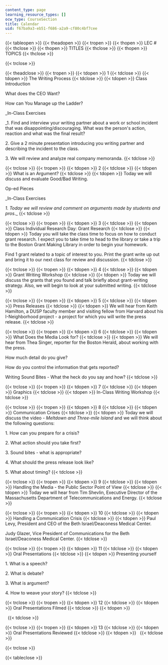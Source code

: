 ```yaml
---
content_type: page
learning_resource_types: []
ocw_type: CourseSection
title: Calendar
uid: f67ba9a3-eb51-f686-a2a9-cf80c4bf7cee
---
```


{{< tableopen >}}
{{< theadopen >}}
{{< tropen >}}
{{< thopen >}}
LEC #
{{< thclose >}}
{{< thopen >}}
TITLES
{{< thclose >}}
{{< thopen >}}
TOPICS
{{< thclose >}}

{{< trclose >}}

{{< theadclose >}}
{{< tropen >}}
{{< tdopen >}}
1
{{< tdclose >}}
{{< tdopen >}}
The Writing Process
{{< tdclose >}}
{{< tdopen >}}
Class Introduction  
  
What does the CEO Want?  
  
How can You Manage up the Ladder?  
  
_In-Class Exercises  
  
_1\. Find and interview your writing partner about a work or school incident that was disappointing/discouraging. What was the person's action, reaction and what was the final result?  
  
2\. Give a 2 minute presentation introducing you writing partner and describing the incident to the class.  
  
3\. We will review and analyze real company memoranda.
{{< tdclose >}}

{{< trclose >}}
{{< tropen >}}
{{< tdopen >}}
2
{{< tdclose >}}
{{< tdopen >}}
What is an Argument?
{{< tdclose >}}
{{< tdopen >}}
Today we will discuss and evaluate Good/Bad Writing.  
  
Op-ed Pieces  
  
_In-Class Exercises  
  
_1\. Today we will review and comment on arguments made by students and pros_._
{{< tdclose >}}

{{< trclose >}}
{{< tropen >}}
{{< tdopen >}}
3
{{< tdclose >}}
{{< tdopen >}}
Class Individual Research Day: Grant Research
{{< tdclose >}}
{{< tdopen >}}
Today you will take the class time to focus on how to conduct grant research. I expect you to take time to head to the library or take a trip to the Boston Grant Making Library in order to begin your homework.  
  
Find 1 grant related to a topic of interest to you. Print the grant write up out and bring it to our next class for review and discussion.
{{< tdclose >}}

{{< trclose >}}
{{< tropen >}}
{{< tdopen >}}
4
{{< tdclose >}}
{{< tdopen >}}
Grant Writing Workshop
{{< tdclose >}}
{{< tdopen >}}
Today we will discuss the grants that you found and talk briefly about grant-writing strategy. Also, we will begin to look at your submitted writing.
{{< tdclose >}}

{{< trclose >}}
{{< tropen >}}
{{< tdopen >}}
5
{{< tdclose >}}
{{< tdopen >}}
Press Releases
{{< tdclose >}}
{{< tdopen >}}
We will hear from Keith Hamilton, a DUSP faculty member and visiting fellow from Harvard about his I-Neighborhood project - a project for which you will write the press release.
{{< tdclose >}}

{{< trclose >}}
{{< tropen >}}
{{< tdopen >}}
6
{{< tdclose >}}
{{< tdopen >}}
What Does the Media Look for?
{{< tdclose >}}
{{< tdopen >}}
We will hear from Thea Singer, reporter for the Boston Herald, about working with the press.  
  
How much detail do you give?  
  
How do you control the information that gets reported?  
  
Writing Sound Bites - What the heck do you say and how?
{{< tdclose >}}

{{< trclose >}}
{{< tropen >}}
{{< tdopen >}}
7
{{< tdclose >}}
{{< tdopen >}}
Graphics
{{< tdclose >}}
{{< tdopen >}}
In-Class Writing Workshop
{{< tdclose >}}

{{< trclose >}}
{{< tropen >}}
{{< tdopen >}}
8
{{< tdclose >}}
{{< tdopen >}}
Communication Crises
{{< tdclose >}}
{{< tdopen >}}
Today we will discuss the video - _Meltdown and Three-mile Island_ and we will think about the following questions:  
  
1\. How can you prepare for a crisis?  
  
2\. What action should you take first?  
  
3\. Sound bites - what is appropriate?  
  
4\. What should the press release look like?  
  
5\. What about timing?
{{< tdclose >}}

{{< trclose >}}
{{< tropen >}}
{{< tdopen >}}
9
{{< tdclose >}}
{{< tdopen >}}
Handling the Media - the Public Sector Point of View
{{< tdclose >}}
{{< tdopen >}}
Today we will hear from Tim Shevlin, Executive Director of the Massachusetts Department of Telecommunications and Energy.
{{< tdclose >}}

{{< trclose >}}
{{< tropen >}}
{{< tdopen >}}
10
{{< tdclose >}}
{{< tdopen >}}
Handling a Communication Crisis
{{< tdclose >}}
{{< tdopen >}}
Paul Levy, President and CEO of the Beth Israel/Deaconess Medical Center.  
  
Judy Glazer, Vice President of Communications for the Beth Israel/Deaconess Medical Center.
{{< tdclose >}}

{{< trclose >}}
{{< tropen >}}
{{< tdopen >}}
11
{{< tdclose >}}
{{< tdopen >}}
Oral Presentations
{{< tdclose >}}
{{< tdopen >}}
Presenting yourself  
  
1\. What is a speech?  
  
2\. What is debate?  
  
3\. What is argument?  
  
4\. How to weave your story?
{{< tdclose >}}

{{< trclose >}}
{{< tropen >}}
{{< tdopen >}}
12
{{< tdclose >}}
{{< tdopen >}}
Oral Presentations Filmed
{{< tdclose >}}
{{< tdopen >}}
  
 
{{< tdclose >}}

{{< trclose >}}
{{< tropen >}}
{{< tdopen >}}
13
{{< tdclose >}}
{{< tdopen >}}
Oral Presentations Reviewed
{{< tdclose >}}
{{< tdopen >}}
 
{{< tdclose >}}

{{< trclose >}}

{{< tableclose >}}